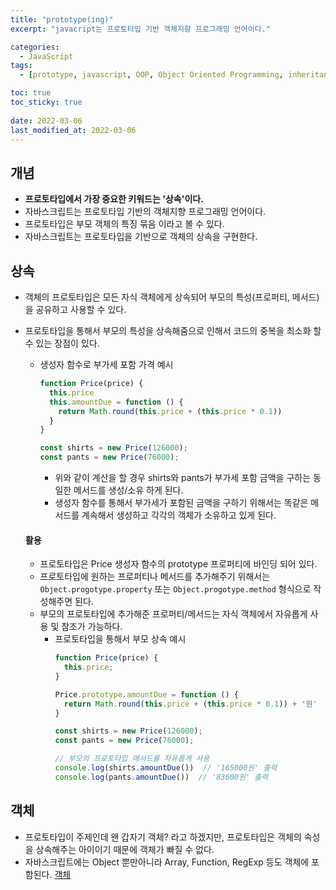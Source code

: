 ```yaml
---
title: "prototype(ing)"
excerpt: "javacript는 프로토타입 기반 객체지향 프로그래밍 언어이다."

categories:
  - JavaScript
tags:
  - [prototype, javascript, OOP, Object Oriented Programming, inheritance]

toc: true
toc_sticky: true
 
date: 2022-03-06
last_modified_at: 2022-03-06
---
```


## 개념
- **프로토타입에서 가장 중요한 키워드는 '상속'이다.**
- 자바스크립트는 프로토타입 기반의 객체지향 프로그래밍 언어이다.
- 프로토타입은 부모 객체의 특징 묶음 이라고 볼 수 있다.
- 자바스크립트는 프로토타입을 기반으로 객체의 상속을 구현한다.

## 상속

- 객체의 프로토타입은 모든 자식 객체에게 상속되어 부모의 특성(프로퍼티, 메서드)을 공유하고 사용할 수 있다.
- 프로토타입을 통해서 부모의 특성을 상속해줌으로 인해서 코드의 중복을 최소화 할 수 있는 장점이 있다.
  - 생성자 함수로 부가세 포함 가격 예시
    ```jsx
    function Price(price) {
      this.price
      this.amountDue = function () {
        return Math.round(this.price + (this.price * 0.1))
      }
    }

    const shirts = new Price(126000);
    const pants = new Price(76000);
    ```
    - 위와 같이 계산을 할 경우 shirts와 pants가 부가세 포함 금액을 구하는 동일한 메서드를 생성/소유 하게 된다.
    - 생성자 함수를 통해서 부가세가 포함된 금액을 구하기 위해서는 똑같은 메서드를 계속해서 생성하고 각각의 객체가 소유하고 있게 된다.

  #### 활용

  - 프로토타입은 Price 생성자 함수의 prototype 프로퍼티에 바인딩 되어 있다.
  - 프로토타입에 원하는 프로퍼티나 메서드를 추가해주기 위해서는 `Object.progotype.property` 또는 `Object.progotype.method` 형식으로 작성해주면 된다.
  - 부모의 프로토타입에 추가해준 프로퍼티/메서드는 자식 객체에서 자유롭게 사용 및 참조가 가능하다.
    - 프로토타입을 통해서 부모 상속 예시
      ```jsx
      function Price(price) {
        this.price;
      }

      Price.prototype.amountDue = function () {
        return Math.round(this.price + (this.price * 0.1)) + '원'
      }

      const shirts = new Price(126000);
      const pants = new Price(76000);

      // 부모의 프로토타입 메서드를 자유롭게 사용
      console.log(shirts.amountDue())  // '165000원' 출력 
      console.log(pants.amountDue())  // '83600원' 출력
      ```


## 객체
- 프로토타입이 주제인데 왠 갑자기 객체? 라고 하겠지만, 프로토타입은 객체의 속성을 상속해주는 아이이기 때문에 객체가 빠질 수 없다.
- 자바스크립트에는 Object 뿐만아니라 Array, Function, RegExp 등도 객체에 포함된다. [객체](https://sunmerrr.github.io/javascript/object/)
